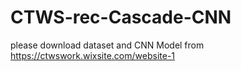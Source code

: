 # CTWS-rec-Cascade-CNN
please download dataset and CNN Model from  https://ctwswork.wixsite.com/website-1
